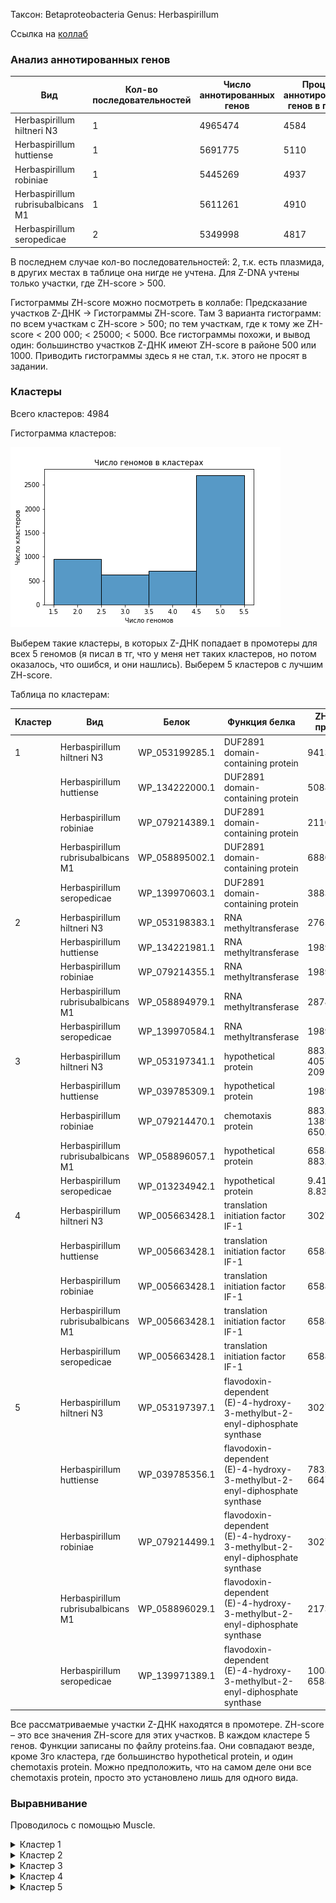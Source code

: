 Таксон: Betaproteobacteria
Genus: Herbaspirillum

Ссылка на [коллаб](https://colab.research.google.com/drive/1h-DOMhd_OlzjDeygIpoYx6Mnrzlr_TG0?usp=sharing) 


### Анализ аннотированных генов

| Вид | Кол-во последовательностей | Число аннотированных генов | Процент аннотированных генов в геноме| Число участков Z-DNA | Длина участков Z-DNA |
|---------|-------|------|------|------|------|
|  Herbaspirillum hiltneri N3 | 1 | 4965474 | 4584 | 88.96 | 78880 | 764282 |
| Herbaspirillum huttiense | 1 | 5691775 | 5110 | 88.19 | 83320 | 817758 |
| Herbaspirillum robiniae | 1 | 5445269 | 4937 | 87.49 | 118194 | 1151050 |
| Herbaspirillum rubrisubalbicans M1 | 1 |  5611261 | 4910 | 88.85 | 69018 | 672992 |
| Herbaspirillum seropedicae | 2 | 5349998 | 4817 | 89.30 | 78461 | 770500 |

В последнем случае кол-во последовательностей: 2, т.к. есть плазмида, в других местах в таблице она нигде не учтена.
Для Z-DNA учтены только участки, где ZH-score > 500.

Гистограммы ZH-score можно посмотреть в коллабе: Предсказание участков Z-ДНК -> Гистограммы ZH-score. Там 3 варианта гистограмм: по всем участкам с ZH-score > 500; по тем участкам, где к тому же ZH-score < 200 000; < 25000; < 5000. Все гистограммы похожи, и вывод один: большинство участков Z-ДНК имеют ZH-score в районе 500 или 1000. Приводить гистограммы здесь я не стал, т.к. этого не просят в задании.

### Кластеры

Всего кластеров: 4984

Гистограмма кластеров:

![image info](./images/clusters_hist.png)

Выберем такие кластеры, в которых Z-ДНК попадает в промотеры для всех 5 геномов (я писал в тг, что у меня нет таких кластеров, но потом оказалось, что ошибся, и они нашлись).  Выберем 5 кластеров с лучшим ZH-score.

Таблица по кластерам:

| Кластер | Вид | Белок | Функция белка | ZH-score в промотере| 
|---------|-------|------|------|------|
|1|Herbaspirillum hiltneri N3|WP_053199285.1| DUF2891 domain-containing protein |941334.2 |
||Herbaspirillum huttiense|WP_134222000.1| DUF2891 domain-containing protein|50885.97 |
||Herbaspirillum robiniae|WP_079214389.1| DUF2891 domain-containing protein|211093.9  |
||Herbaspirillum rubrisubalbicans M1|WP_058895002.1| DUF2891 domain-containing protein|68804.91 |
||Herbaspirillum seropedicae|WP_139970603.1| DUF2891 domain-containing protein|38833.58 |
|2|Herbaspirillum hiltneri N3|WP_053198383.1| RNA methyltransferase|2765.963 |
||Herbaspirillum huttiense|WP_134221981.1| RNA methyltransferase|198956.2 |
||Herbaspirillum robiniae|WP_079214355.1| RNA methyltransferase|198956.2 |
||Herbaspirillum rubrisubalbicans M1|WP_058894979.1| RNA methyltransferase|28780.5 |
||Herbaspirillum seropedicae|WP_139970584.1| RNA methyltransferase|198956.2 |
|3|Herbaspirillum hiltneri N3|WP_053197341.1| hypothetical protein| 883.5764 4057.419  2091.083  |
||Herbaspirillum huttiense|WP_039785309.1| hypothetical protein|198956.2 |
||Herbaspirillum robiniae|WP_079214470.1| chemotaxis protein|   883.5764 138924.1       650.9198 |
||Herbaspirillum rubrisubalbicans M1|WP_058896057.1| hypothetical protein|65884.11     883.5764 |
||Herbaspirillum seropedicae|WP_013234942.1| hypothetical protein|9.413342e+05 8.835764e+02 |
|4|Herbaspirillum hiltneri N3|WP_005663428.1| translation initiation factor IF-1|302785.5 |
||Herbaspirillum huttiense|WP_005663428.1| translation initiation factor IF-1|65884.11 |
||Herbaspirillum robiniae|WP_005663428.1| translation initiation factor IF-1|65884.11 |
||Herbaspirillum rubrisubalbicans M1|WP_005663428.1| translation initiation factor IF-1|65884.11 |
||Herbaspirillum seropedicae|WP_005663428.1| translation initiation factor IF-1|65884.11 |
|5|Herbaspirillum hiltneri N3|WP_053197397.1| flavodoxin-dependent (E)-4-hydroxy-3-methylbut-2-enyl-diphosphate synthase|302785.5 |
||Herbaspirillum huttiense|WP_039785356.1| flavodoxin-dependent (E)-4-hydroxy-3-methylbut-2-enyl-diphosphate synthase|  783.823 66470.78  |
||Herbaspirillum robiniae|WP_079214499.1| flavodoxin-dependent (E)-4-hydroxy-3-methylbut-2-enyl-diphosphate synthase|302785.5 |
||Herbaspirillum rubrisubalbicans M1|WP_058896029.1| flavodoxin-dependent (E)-4-hydroxy-3-methylbut-2-enyl-diphosphate synthase|21732.38 |
||Herbaspirillum seropedicae|WP_139971389.1| flavodoxin-dependent (E)-4-hydroxy-3-methylbut-2-enyl-diphosphate synthase| 1008.605 65884.11  |

Все рассматриваемые участки Z-ДНК находятся в промотере. ZH-score – это все значения ZH-score для этих участков. В каждом кластере 5 генов. Функции записаны по файлу proteins.faa. Они совпадают везде, кроме 3го кластера, где большинство hypothetical protein, и один chemotaxis protein. Можно предположить, что на самом деле они все chemotaxis protein, просто это установлено лишь для одного вида.

### Выравнивание

Проводилось с помощью Muscle.

<details>
  <summary>Кластер 1</summary>
  ```
>WP_079214389.1 DUF2891 domain-containing protein [Herbaspirillum robiniae]
MQLSIQQAEAFARMPLTYLRQEYPNHIMHVLHGDQDALSPRALHPVFYGCYDWHSAVHGFWLLLRCVHLYPELPAKADIN
TIFDEHFTPELMRRETDYFQVDGRAPFERPYGFGWILALDQELAQSALPNAAAWRQAMQPLTTEIRSRLLAYLSKLSYPI
RVGTHYNTAFALALSLDYARHVQDGELESVIVNAARNYYGNDVDYPAHYEPGGDEYISGGLTEALLMTKALPAGAFQPWF
DKYLPRITEVTQIMQPAHVSDPTDPKIAHLDGLNLSRAWCMKNILRHLHADHPARKAIDDSVERHIKASIDQVVGSHYSG
GHWLASFALLALEG
>WP_058895002.1 DUF2891 domain-containing protein [Herbaspirillum rubrisubalbicans]
MQLTIERAEAFARMPLTYLRQEYPNHIMHLLNGPEDVLSPRAMHPVFYGCYDWHSAVHGYWLLLRCLRLYPGLPAADEIT
ALFDEHFTPDLMERETDYFRAPNRAPFERPYGFAWLLALDQELLVSAHPQARQWHTAMQPLTTEIRRRLLDYLSKLSYPI
RVGAHFNTAFSLALSLDYAHHVQDSELESVIIDWSQRHYGADTDYPAQYEPGGDEFISGALTEALLMSKVMNAEVFPVWF
DQYLPRVAEVAQLMQPAHVSDPTDPKVAHLDGLNLSRAWCMKQVLRHLSTQHPARAALEASAQRHIAASLDQVIGSHYSG
GHWLATFAVLALED
>WP_134222000.1 DUF2891 domain-containing protein [Herbaspirillum huttiense]
MQLTLDRAEQFARMPLAYLRQEYPNHIMHLLNDEGDVLSPRAMHPVFYGCYDWHSAVHGYWLLLRCLRQYPSMAVTDEIT
AIFDEHFTPELMERETDYFRGPNRAPFERPYGFGWLLALDQELLMSAHPRAAEWHAAMKPLTTEIRRRLFDYLSKLSYPI
RVGTHFNTAFSLALALDYARHVTDTELEALIVDWSNQHYGKDTDYPAHYEPGGDEFISGALTEALLMSKVLSSDAFTGWF
DLYLPRIAEVTQITHPAYVSDPTDPKVAHLDGLNLSRAWCMKNVLRHLPAHHAAHSAIEAAIQRHIAASIDQVVGSHYSG
GHWLASFAMLALED
>WP_053199285.1 DUF2891 domain-containing protein [Herbaspirillum hiltneri]
MQLTIELAAAYTEMPLTYLRQEYPNHIMHVLHGAEDVLSPRAMHPVFYGCYDWHSAVHGYWLLLRCAKLYPALPTQDKIT
AIFDEHFTPELMAQETAYFQVGGRASFERPYGFGWILGLAQELAASSHPRAAAWQAAMQPLTLEIRKRLLEYLGKLTYPI
RVGTHYNTAFALALALDYARAAGDSELESAIVQASRNYYGQDVNYPAHYEPGGDEYISAALTEALLMSKVLDATAFPEWF
DTFLPQIDKTERLMQPAQVSDRTDPKIAHLDGLNLSRAWCMKHIARHLPAGHPAQAALSGAIARHLKASVDHVVGSHYSG
GHWLASFALLALED
>WP_139970603.1 DUF2891 domain-containing protein [Herbaspirillum seropedicae]
MQLTLERAEEFARMPLAYLRQEYPNHIMHVLNDAGDVLSPRAMHPVFYGCYDWHSAVHGFWLLLRCVQRYPELPARAEVE
AIFDEHFTPELMERETDYFRVGGRASFERPYGFGWILALDQELAQSTLPRAASWRTAMQPLTLEIRRRLLEYLSKLSYPI
RVGTHYNTAFALALSLDQARHVKDIELEQVILASAQRYYGKDTDYPAHYEPGGDEYISGALTEALLMSKVLSAQAFAAWF
DQYLPRVAEIEQIMQPALVSDPTDPKIAHLDGLNLSRAWCMKTVLRHLPAGHAARSAIEPAIQRHIAASIDQVVGSHYSG
GHWLASFAMLALED
    ```
</details> 

<details>
  <summary>Кластер 2</summary>
  ```
>WP_058894979.1 RNA methyltransferase [Herbaspirillum rubrisubalbicans]
MNKQVSGQSLFSRLRFVLVNTSSPGNIGSAARAIKTMGFSELVLVNPRFPDAVKEDEAIAFASGAIDVLENARIVGSVEE
ALQGCNFAAAVSARLREFSPPVVSPRELAGQLSRDTGLNAALLFGNERFGLPNEVVQKCNALLNIPANPEYSSLNLSQAV
QVLAYECRMTELEVQGGPMQTSGDARAPGEVGFHGQSASVGEIEGMFAHLEQALVAIDFLNPDNPKKLMPRLKRMFSRAQ
LETEEVNILRGIARQILEPKQAKAGKQEQNEQGEG
>WP_053198383.1 RNA methyltransferase [Herbaspirillum hiltneri]
MNTPKIDNSVFKRLRFVLVETSSPGNIGAAARAIKTMGFGELVLINPRFPNAVEEEAAVAFASGAQDVLSGARIVSSIEE
ALQDCNFAAAISARLREFSPPVVSPRAIAGQIAGDVGLKAAMIFGNERFGLPNELVQKCNVLINIPANPDYSSLNLAQAV
QVLAYECRMAEL----------GDRVQAGDIGFQGEMAGVAEIEGMFRHLEEALVAIEFLKPDSPKKLMPRLKRLFARTQ
LETEEVNILRGIARQILTPKQDRKPKQ--------
>WP_079214355.1 RNA methyltransferase [Herbaspirillum robiniae]
MNKQESEHSLFTRLRFVLVNTSSPGNIGSAARAIKTMGFSELVLVNPRFPDAVREDEAVAFASGALDVLQNARVVGSVEE
ALQGCNFAAAVSARLREFSPPVVTPRELAGQLSQDTGLNAALLFGNERFGLPNEVVQKCQALINIPANPDYSSLNLSQAV
QVLAYECRMTELELRGGPMRTSGDARAPGEVGFQGSSAGVAEIEGMFAHLEEALVAIDFLNPDNPKKLMPRLKRMFARAQ
LETEEVNILRGIARQILEPKQAKARKNEEGGPEHG
>WP_134221981.1 RNA methyltransferase [Herbaspirillum huttiense]
MNKQVSGQSLFSRLRFVLVNTSSPGNIGSAARAIKTMGFSELVLVNPRFPDAVKEDEAIAFASGALDVLQNARIVGSVEE
ALQGCNFAAAVSARLREFSPPVVSPRELAGQLSRDTGLNAALLFGNERFGLPNEVVQKCNALLNIPANPDYSSLNLSQAV
QVLAYECRMTELELQGGPMQTSGDARAPGEVGFHGQSASVAEIEGMFAHLEQALVAIDFLNPDNPKKLMPRLKRMFSRAQ
LETEEVNILRGIARQILEPKQAKAGRQEQNEQGEG
>WP_139970584.1 RNA methyltransferase [Herbaspirillum seropedicae]
MNKQVSGQSLFSRLRFVLVNTSSPGNIGSAARAIKTMGFSELVLVNPRFPDAVKEDEAIAFASGALDVLQNARIVGSVEE
ALQGCNFAAAVSARLREFSPPVVSPRELAGQLSRDTGLNAALLFGNERFGLPNEVVQKCNALLNIPANPEYSSLNLSQAV
QVLAYECRMTELEVQGGPMQTSGDARSPGEVGFHGQSASVAEIEGMFAHLEQALVAIDFLNPDNPKKLMPRLKRMFSRAQ
LETEEVNILRGIARQILEPKQAKAGRREQNEQGEG
    ```
</details>  

<details>
  <summary>Кластер 3</summary>
  ```
>WP_058896057.1 hypothetical protein [Herbaspirillum rubrisubalbicans]
MPTKTMLQELKRLLLDTASGGSRQLTEVESDLVQTNILLGEAIGKLGTSFMELHRSVQLQQSILEGLMNGNSQFDGESIE
QLKATQGQVSHYVNAAVTGLQFQDMTSQLLERIVRRVIGLREALGVLSANSFEIVPEQGQTDEELKELLASTVQAMEERL
TVLDSGLWKAVRQTRMESGDIELF
>WP_053197341.1 hypothetical protein [Herbaspirillum hiltneri]
MSTPKMLQELKRLLLDTASGGSRQLTEVETDLVQTNILLGEAIEKLGSSFMELHTAVLAQQKELEVVMAGNGTLSAEDIA
RLKVMQDDITAHVNAAVTGLQFQDMTSQLLERIVRRVIGLRDALGVLSANSFEITPDSTQSVEMLESLLKNTVESMEERL
TALENGLWKTVRQTRMESGDIELF
>WP_079214470.1 chemotaxis protein [Herbaspirillum robiniae]
MPTKTMLHELKRLLLDTASGGSRQLTEVESDLVQTNILLGEAIGKLGTSFMDLHRSVQTQQDILEALMNGHEELNADSIA
KLKETQNQVSQYVNAAVTGLQFQDMTSQLLERIVRRVIGLREALGVLSANSFEIVPEQDQSDVELEALLASTVKSIEERL
TVLDNGLWKAVRQTRMESGDIELF
>WP_039785309.1 MULTISPECIES: hypothetical protein [Herbaspirillum]
MPTKTMLQELKRLLLDTASGGSRQLTEVESDLVQTNILLGEAIGKLGNSFMELHRAVQIQQSILEGLMNGSGQFDSASID
QLKATQGEVSHYVNAAVTGLQFQDMTSQLLERIVRRVIGLREALGVLSANSFEIVPEQGQTDEEVKELLASTVQAIEERL
NMLDTGLWKAVRQTRMESGDIELF
>WP_013234942.1 MULTISPECIES: hypothetical protein [Herbaspirillum]
MPTKTMLQELKRLLLDTASGGSRQLTEVESDLVQTNILLGEAIGKLGTSFMELHRAVQMQQTILEGLMNGSGEINSESIE
QLKDTQGQVSHYVNAAVTGLQFQDMTSQLLERIVRRVIGLREALGVLSANSFEIVPEQGQSNDELQELLASTVQAMEERL
TVLDSGLWKAVRQTRMESGDIELF
    ```
</details> 

<details>
  <summary>Кластер 4</summary>
  ```
>WP_005663428.1 MULTISPECIES: translation initiation factor IF-1 [Oxalobacteraceae] dupelabel2
MAKDDVIQMQGEILENLPNATFRVKLENGHVVLGHISGKMRMNYIRILPGDKVTVELTPYDLSRARIVFRTK
>WP_005663428.1 MULTISPECIES: translation initiation factor IF-1 [Oxalobacteraceae]
MAKDDVIQMQGEILENLPNATFRVKLENGHVVLGHISGKMRMNYIRILPGDKVTVELTPYDLSRARIVFRTK
>WP_005663428.1 MULTISPECIES: translation initiation factor IF-1 [Oxalobacteraceae] dupelabel1
MAKDDVIQMQGEILENLPNATFRVKLENGHVVLGHISGKMRMNYIRILPGDKVTVELTPYDLSRARIVFRTK
>WP_005663428.1 MULTISPECIES: translation initiation factor IF-1 [Oxalobacteraceae] dupelabel3
MAKDDVIQMQGEILENLPNATFRVKLENGHVVLGHISGKMRMNYIRILPGDKVTVELTPYDLSRARIVFRTK
>WP_005663428.1 MULTISPECIES: translation initiation factor IF-1 [Oxalobacteraceae] dupelabel4
MAKDDVIQMQGEILENLPNATFRVKLENGHVVLGHISGKMRMNYIRILPGDKVTVELTPYDLSRARIVFRTK
    ```
</details> 

<details>
  <summary>Кластер 5</summary>
    
  ```
>WP_039785356.1 flavodoxin-dependent (E)-4-hydroxy-3-methylbut-2-enyl-diphosphate synthase [Herbaspirillum huttiense]
MSSF--PIASGPLARRNSRRVVISHGAREILVGGGAPVMVQSMTNTDTADAIGTAIQIKELARAGSEIVRLTVNTPEAAA
AVPAIREQLDRMGVDVPLVGDFHYNGHTLLTDYPECAQALSKYRINPGNVGKGAKRDTQFAQMIEVACKYDKPVRIGVNW
GSLDQALLARIMDENAGRAEPWSAQAVMYEALVTSAIENAQRAEELGMSGDKIILSCKVSGVQDLIAVYRELARRCDYPL
HLGLTEAGMGSKGIVASTAALSVLLQEGIGDTIRISLTPEPGGDRTKEVVVGQEILQTMGLRKFTPMVIACPGCGRTTST
VFQDLADKIQTFLREQMPVWKGKYPGVEAMNVAVMGCIVNGPGESKHANIGISLPGTGESPAAPVFIDGEKKMTLRGERI
AEEFQKVVLEYVESHYGQGSHS
>WP_053197397.1 flavodoxin-dependent (E)-4-hydroxy-3-methylbut-2-enyl-diphosphate synthase [Herbaspirillum hiltneri]
MSSSSFPIASGPLGRRQSRRAVIRYGEREVVVGGGAPVVVQSMTNTDTADAIGTAIQVKDLARAGSEVVRITVNSPEAAA
AVPAIREQLDRMGVDVPLVGDFHYNGHTLLNDYPDCARALSKYRINPGNVGKGAKRDSQFAQMIEAACRYDKPVRIGVNW
GSLDQALLARIMDENAGRAEPWPAQAVMYEALVTSAIENAQRAEELGLAGDKIILSCKVSGVQDLIAVYRELARRCDYPL
HLGLTEAGMGSKGIVASTAALSVLLQEGIGDTIRISLTPEPGGDRTREVIVGQEILQTMGLRKFTPMVIACPGCGRTTST
VFQDLADKIQTYLREQMPQWKGVYPGVESMNVAVMGCIVNGPGESKHANIGISLPGTGESPAAPVFIDGEKRMTLRGERI
AEEFQTIVLDYVQTHYGKQTAA
>WP_079214499.1 flavodoxin-dependent (E)-4-hydroxy-3-methylbut-2-enyl-diphosphate synthase [Herbaspirillum robiniae]
MSSS--PIASGPLVRRNSRRVVISQGAREIVVGGGAPVMVQSMTNTDTADAIGTAIQIKDLARAGSEVVRLTVNTPEAAA
AVPAIREQLDRMGVDVPLVGDFHYNGHTLLTEYPDCAMALAKYRINPGNVGKGAKRDTQFAQMIEVACKYDKPVRIGVNW
GSLDQALLARIMDENAGRAEPWSAQAVMYEALVTSAIENAQRAEELGMAGDKIILSCKVSGVQDLIAVYRELARRCDYPL
HLGLTEAGMGSKGIVASTAALSVLLQEGIGDTIRISLTPEPGGDRTKEVVVGQEILQTMGLRKFTPMVIACPGCGRTTST
VFQDLADKIQTYLRDQMPVWKGKYPGVEGMNVAVMGCIVNGPGESKHANIGISLPGTGESPAAPVFIDGEKKMTLRGERI
AEEFQSVVLDYVQTRYGQGSQA
>WP_058896029.1 flavodoxin-dependent (E)-4-hydroxy-3-methylbut-2-enyl-diphosphate synthase [Herbaspirillum rubrisubalbicans]
MSSS--PIASGPLARRNSRRVVISHGAREIIVGGGAPVMVQSMTNTDTADAIGTAIQIKDLARAGSEVVRLTVNTPEAAA
AVPAIREQLDRMGVDVPLVGDFHYNGHTLLTEYPECAQALSKYRINPGNVGKGAKRDTQFAQMIEVACKYDKPVRIGVNW
GSLDQALLARIMDENAGRAEPWAAQAVMYEALVTSAIENAQRAEELGMAGDKIILSCKVSGVQDLIAVYRELARRCDYPL
HLGLTEAGMGSKGIVASTAALSVLLQEGIGDTIRISLTPEPGGDRTKEVVVGQEILQTMGLRKFTPMVIACPGCGRTTST
VFQDLADKIQTFLREQMPVWKGKYPGVEAMNVAVMGCIVNGPGESKHANIGISLPGTGESPAAPVFIDGEKKMTLRGERI
AEEFQNVVLEYVQSHYGQGSHV
>WP_139971389.1 flavodoxin-dependent (E)-4-hydroxy-3-methylbut-2-enyl-diphosphate synthase [Herbaspirillum seropedicae]
MSSS--PIASGPLVRRNSRRVVISHGGREIVVGGGAPVMVQSMTNTDTADAIGTAIQIKDLARAGSEVVRLTVNTPEAAA
AVPAIREQLDRMGVDVPLVGDFHYNGHTLLTEYPECAQALSKYRINPGNVGKGAKRDTQFAQMIEVACKYDKPVRIGVNW
GSLDQALLARIMDENAGRAEPWSAQAVMYEALVTSAIENAQRAEELGMAGDRIILSCKVSGVQDLIAVYRELARRCDYPL
HLGLTEAGMGSKGIVASTAALSVLLQEGIGDTIRISLTPEPGGDRTKEVVVGQEILQTMGLRKFTPMVIACPGCGRTTST
VFQDLADKIQTFLREQMPVWKGKYPGVEAMNVAVMGCIVNGPGESKHANIGISLPGTGESPAAPVFIDGEKKMTLRGEHI
AEEFQKVVLDYVESHYGQGHPA
    ```
</details> 

### Визуализации

Изображаем ген и Z-ДНК, попавшие ему в промотер.

![image info](./images/Visualization1.png)
![image info](./images/Visualization2.png)
![image info](./images/Visualization3.png)
![image info](./images/Visualization4.png)
![image info](./images/Visualization5.png)
